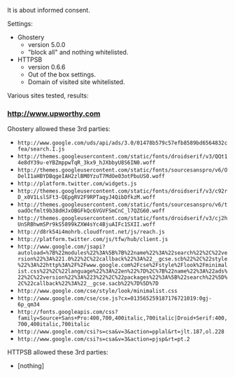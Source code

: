 It is about informed consent.

Settings:
- Ghostery
    * version 5.0.0
    * "block all" and nothing whitelisted.
- HTTPSB
    * version 0.6.6
    * Out of the box settings.
    * Domain of visited site whitelisted.

Various sites tested, results:

### http://www.upworthy.com

Ghostery allowed these 3rd parties:
* `http://www.google.com/uds/api/ads/3.0/01478b579c57efb8589bd6564832cfea/search.I.js`
* `http://themes.googleusercontent.com/static/fonts/droidserif/v3/QQt14e8dY39u-eYBZmppwTqR_3kx9_hJXbbyU8S6IN0.woff`
* `http://themes.googleusercontent.com/static/fonts/sourcesanspro/v6/ODelI1aHBYDBqgeIAH2zlBM0YzuT7MdOe03otPbuUS0.woff`
* `http://platform.twitter.com/widgets.js`
* `http://themes.googleusercontent.com/static/fonts/droidserif/v3/c92rD_x0V1LslSFt3-QEpgRV2F9RPTaqyJ4QibDfkzM.woff`
* `http://themes.googleusercontent.com/static/fonts/sourcesanspro/v6/toadOcfmlt9b38dHJxOBGFkQc6VGVFSmCnC_l7QZG60.woff`
* `http://themes.googleusercontent.com/static/fonts/droidserif/v3/cj2hUnSRBhwmSPr9kS5899kZXW4sYc4BjuAIFc1SXII.woff`
* `http://d8rk54i4mohrb.cloudfront.net/js/reach.js`
* `http://platform.twitter.com/js/tfw/hub/client.js`
* `http://www.google.com/jsapi?autoload=%7B%22modules%22%3A%5B%7B%22name%22%3A%22search%22%2C%22version%22%3A%221.0%22%2C%22callback%22%3A%22__gcse.scb%22%2C%22style%22%3A%22http%3A%2F%2Fwww.google.com%2Fcse%2Fstyle%2Flook%2Fminimalist.css%22%2C%22language%22%3A%22en%22%7D%2C%7B%22name%22%3A%22ads%22%2C%22version%22%3A%223%22%2C%22packages%22%3A%5B%22search%22%5D%2C%22callback%22%3A%22__gcse.sacb%22%7D%5D%7D`
* `http://www.google.com/cse/style/look/minimalist.css`
* `http://www.google.com/cse/cse.js?cx=013565259187176721019:0gj-6p_qm34`
* `http://fonts.googleapis.com/css?family=Source+Sans+Pro:400,700,400italic,700italic|Droid+Serif:400,700,400italic,700italic`
* `http://www.google.com/csi?s=csa&v=3&action=pplal&rt=jlt.187,ol.228`
* `http://www.google.com/csi?s=csa&v=3&action=pjsp&rt=pt.2`

HTTPSB  allowed these 3rd parties:

* [nothing]